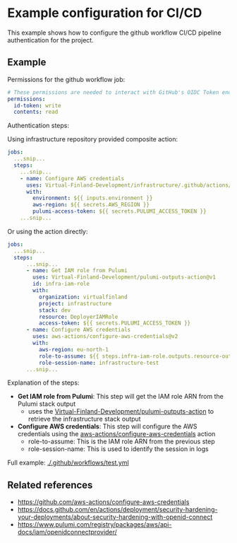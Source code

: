 # Example configuration for CI/CD

This example shows how to configure the github workflow CI/CD pipeline authentication for the project.

## Example

Permissions for the github workflow job:

```yaml
# These permissions are needed to interact with GitHub's OIDC Token endpoint.
permissions:
  id-token: write
  contents: read
```

Authentication steps:

Using infrastructure repository provided composite action:

```yaml
jobs:
  ...snip...
  steps:
    ...snip...
    - name: Configure AWS credentials
      uses: Virtual-Finland-Development/infrastructure/.github/actions/configure-aws-credentials@main
      with:
        environment: ${{ inputs.environment }}
        aws-region: ${{ secrets.AWS_REGION }}
        pulumi-access-token: ${{ secrets.PULUMI_ACCESS_TOKEN }}
    ...snip...
```

Or using the action directly:

```yaml
jobs:
  ...snip...
  steps:
      ...snip...
      - name: Get IAM role from Pulumi
        uses: Virtual-Finland-Development/pulumi-outputs-action@v1
        id: infra-iam-role
        with:
          organization: virtualfinland
          project: infrastructure
          stack: dev
          resource: DeployerIAMRole
          access-token: ${{ secrets.PULUMI_ACCESS_TOKEN }}
      - name: Configure AWS credentials
        uses: aws-actions/configure-aws-credentials@v2
        with:
          aws-region: eu-north-1
          role-to-assume: ${{ steps.infra-iam-role.outputs.resource-output }}
          role-session-name: infrastructure-test
      ...snip...
```

Explanation of the steps:

- **Get IAM role from Pulumi**: This step will get the IAM role ARN from the Pulumi stack output
  - uses the [Virtual-Finland-Development/pulumi-outputs-action](https://github.com/Virtual-Finland-Development/pulumi-outputs-action) to retrieve the infrastructure stack output
- **Configure AWS credentials**: This step will configure the AWS credentials using the [aws-actions/configure-aws-credentials](https://github.com/aws-actions/configure-aws-credentials) action
  - role-to-assume: This is the IAM role ARN from the previous step
  - role-session-name: This is used to identify the session in logs

Full example: [./.github/workflows/test.yml](./.github/workflows/test.yml)

## Related references

- https://github.com/aws-actions/configure-aws-credentials
- https://docs.github.com/en/actions/deployment/security-hardening-your-deployments/about-security-hardening-with-openid-connect
- https://www.pulumi.com/registry/packages/aws/api-docs/iam/openidconnectprovider/
